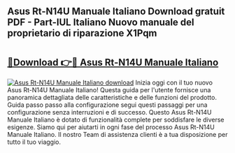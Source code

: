 ## Asus Rt-N14U Manuale Italiano Download gratuit PDF - Part-IUL Italiano Nuovo manuale del proprietario di riparazione X1Pqm

# <h2><a href="http://dfgwqm7.blite.top/?on=Asus+Rt-N14U+Manuale+Italiano">🔗Download 👉🔴 Asus Rt-N14U Manuale Italiano</a></h2>

[![Asus Rt-N14U Manuale Italiano download](https://i.imgur.com/lujVjoI.png)](http://dfgwqm7.blite.top/?on=Asus+Rt-N14U+Manuale+Italiano)
Inizia oggi con il tuo nuovo Asus Rt-N14U Manuale Italiano! Questa guida per l'utente fornisce una panoramica dettagliata delle caratteristiche e delle funzioni del prodotto. Guida passo passo alla configurazione segui questi passaggi per una configurazione senza interruzioni e di successo. Questo Asus Rt-N14U Manuale Italiano è dotato di funzionalità complete per soddisfare le diverse esigenze. Siamo qui per aiutarti in ogni fase del processo Asus Rt-N14U Manuale Italiano. Il nostro Team di assistenza clienti è a tua disposizione per tutto il tuo viaggio.
